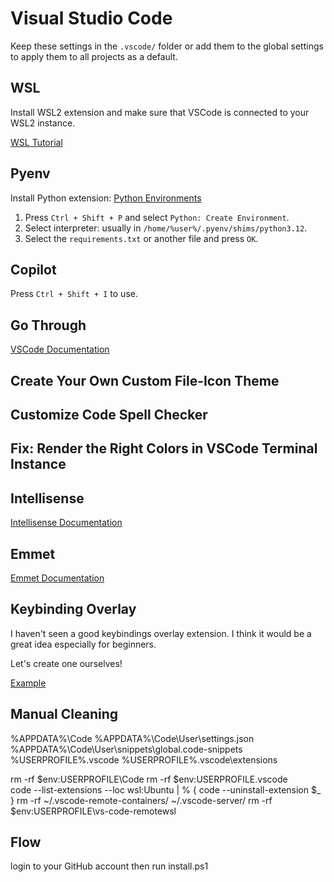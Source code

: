# Visual Studio Code

Keep these settings in the `.vscode/` folder or add them to the global settings to apply them to all projects as a default.

## WSL

Install WSL2 extension and make sure that VSCode is connected to your WSL2 instance.

[WSL Tutorial](https://code.visualstudio.com/docs/remote/wsl-tutorial)

## Pyenv

Install Python extension: [Python Environments](https://code.visualstudio.com/docs/python/environments)

1. Press `Ctrl + Shift + P` and select `Python: Create Environment`.
2. Select interpreter: usually in `/home/%user%/.pyenv/shims/python3.12`.
3. Select the `requirements.txt` or another file and press `OK`.

## Copilot

Press `Ctrl + Shift + I` to use.

## Go Through

[VSCode Documentation](https://code.visualstudio.com/docs)

## Create Your Own Custom File-Icon Theme

## Customize Code Spell Checker

## Fix: Render the Right Colors in VSCode Terminal Instance

## Intellisense

[Intellisense Documentation](https://code.visualstudio.com/docs/editor/intellisense)

## Emmet

[Emmet Documentation](https://code.visualstudio.com/docs/editor/emmet)

## Keybinding Overlay

I haven't seen a good keybindings overlay extension. I think it would be a great idea especially for beginners.

Let's create one ourselves!

[Example](https://www.reddit.com/media?url=https%3A%2F%2Fpreview.redd.it%2F1bx75yoco9g61.gif%3Fwidth%3D1255%26auto%3Dwebp%26s%3Dc7729bb6f843de79bde436976d288da04b1f6295)

## Manual Cleaning

%APPDATA%\Code
%APPDATA%\Code\User\settings.json
%APPDATA%\Code\User\snippets\global.code-snippets
%USERPROFILE%\.vscode
%USERPROFILE%\.vscode\extensions

rm -rf $env:USERPROFILE\Code
rm -rf $env:USERPROFILE\.vscode\
code --list-extensions --loc wsl:Ubuntu | % { code --uninstall-extension $_ }
rm -rf ~/.vscode-remote-containers/ ~/.vscode-server/
rm -rf $env:USERPROFILE\vs-code-remotewsl

## Flow

login to your GitHub account then run install.ps1
